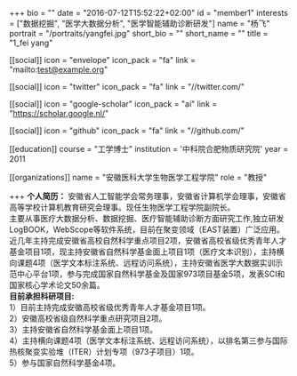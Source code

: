 +++
bio = ""
date = "2016-07-12T15:52:22+02:00"
id = "member1"
interests = ["数据挖掘", "医学大数据分析", "医学智能辅助诊断研发"]
name = "杨飞"
portrait = "/portraits/yangfei.jpg"
short_bio = ""
short_name = ""
title = "1_fei yang"

[[social]]
    icon = "envelope"
    icon_pack = "fa"
    link = "mailto:test@example.org"

[[social]]
    icon = "twitter"
    icon_pack = "fa"
    link = "//twitter.com/"

[[social]]
    icon = "google-scholar"
    icon_pack = "ai"
    link = "https://scholar.google.nl/"

[[social]]
    icon = "github"
    icon_pack = "fa"
    link = "//github.com/"

[[education]]
    course = "工学博士"
    institution = '中科院合肥物质研究院'
    year = 2011

[[organizations]]
    name = "安徽医科大学生物医学工程学院"
    role = "教授"

+++
**个人简历：** 
安徽省人工智能学会常务理事，安徽省计算机学会理事，安徽省高等学校计算机教育研究会理事。现任生物医学工程学院副院长。  
主要从事医疗大数据分析、数据挖掘、医疗智能辅助诊断方面研究工作,独立研发LogBOOK，WebScope等软件系统，目前在聚变领域（EAST装置）广泛应用。  
近几年主持完成安徽省高校自然科学重点项目2项，安徽省高校省级优秀青年人才基金项目1项，现主持安徽省自然科学基金面上项目1项（医疗文本识别），主持横向课题4项（医学文本标注系统、远程访问系统），主持安徽省医学大数据实训示范中心平台1项，参与完成国家自然科学基金及国家973项目基金5项，发表SCI和国家核心学术论文50余篇。  
**目前承担科研项目:**    
1）目前主持完成安徽高校省级优秀青年人才基金项目1项。  
2）安徽高校省级自然科学重点研究项目2项。  
3）主持安徽省自然科学基金面上项目1项。  
4）主持横向课题4项（医学文本标注系统、远程访问系统），以排名第三参与国际热核聚变实验堆（ITER）计划专项（973子项目）1项。  
5）参与国家自然科学基金4项。  
